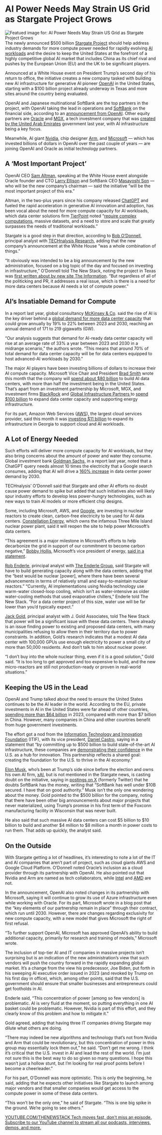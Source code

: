 # AI Power Needs May Strain US Grid as Stargate Project Grows
![Featued image for: AI Power Needs May Strain US Grid as Stargate Project Grows](https://cdn.thenewstack.io/media/2025/01/d5d07ed4-zyanya-citlalli-3wfr0vvmwje-unsplash-1-1024x576.jpg)
The newly announced $500 billion [Stargate Project](https://openai.com/index/announcing-the-stargate-project/) should help address industry demands for more compute power needed for rapidly evolving [AI workloads](https://thenewstack.io/master-multicloud-with-these-simple-cost-tips-for-ai-workloads/) and the desire to keep the United States at the forefront of a highly competitive global AI market that includes China as its chief rival and pushes by the European Union (EU) and the UK to be significant players.

Announced at a White House event on President Trump’s second day of his return to office, the initiative creates a new company tasked with building new AI infrastructure for generative AI pioneer [OpenAI](https://openai.com/) in the United States, starting with a $100 billion project already underway in Texas and more sites around the country being evaluated.

OpenAI and Japanese multinational SoftBank are the top partners in the project, with OpenAI taking the lead in operations and [SoftBank](https://www.softbank.jp/en/) on the financial side, according to an [announcement from OpenAI](https://openai.com/index/announcing-the-stargate-project/). Other equity partners are [Oracle](https://developer.oracle.com/?utm_content=inline+mention) and [MGX](https://www.mgx.ae/en), a tech investment company that was [created by the United Arab Emirates](https://www.mubadala.com/en/news/abu-dhabi-launches-comprehensive-global-investment-strategy-on-artificial-intelligence) government last year, with AI infrastructure being a key focus.

Meanwhile, AI giant [Nvidia](https://www.nvidia.com/en-us/), chip designer [Arm](https://www.arm.com/), and [Microsoft](https://www.microsoft.com/en-us/) — which has invested billions of dollars in OpenAI over the past couple of years — are joining OpenAI and Oracle as initial technology partners.

## A ‘Most Important Project’
OpenAI CEO [Sam Altman](https://en.wikipedia.org/wiki/Sam_Altman), speaking at the White House event alongside Oracle founder and CTO [Larry Ellison](https://www.oracle.com/corporate/executives/larry-ellison/) and SoftBank CEO [Masayoshi Son](https://group.softbank/en/about/officer/son) — who will be the new company’s chairman — said the initiative “will be the most important project of this era.”

Altman, in the two-plus years since his company released [ChatGPT](https://thenewstack.io/openai-launches-new-chatgpt-interface-designed-for-coding/) and fueled the rapid acceleration in generative AI innovation and adoption, has been vocal about the need for more compute capacity for AI workloads, which data center solutions firm [TierPoint](https://www.tierpoint.com/) noted “[require complex computations](https://www.tierpoint.com/blog/ai-workloads/#:~:text=The%20Data%2C%20Compute%2C%20and%20Storage,of%20immense%20amounts%20of%20data.), massive datasets, and a need to store and scale that greatly surpasses the needs of traditional workloads.”

Stargate is a good step in that direction, according to [Bob O’Donnell](https://www.linkedin.com/in/bobodonnell/), principal analyst with [TECHnalysis Research](https://www.technalysisresearch.com/), adding that the new company’s announcement at the White House “was a whole combination of things.”

“It obviously was intended to be a big announcement by the new administration, focused on a big topic of the day and focused on investing in infrastructure,” O’Donnell told The New Stack, noting the project in Texas was [first written about by new site The Information](https://www.theinformation.com/articles/microsoft-and-openai-plot-100-billion-stargate-ai-supercomputer). “But regardless of all of the politicking and PR, it addresses a real issue, which is there is a need for more data centers because AI needs a lot of compute power.”

## AI’s Insatiable Demand for Compute
In a report last year, global consultancy [McKinsey & Co](https://www.mckinsey.com/). said the rise of AI is the key driver behind a [global demand for more data center capacity](https://www.mckinsey.com/industries/technology-media-and-telecommunications/our-insights/ai-power-expanding-data-center-capacity-to-meet-growing-demand) that could grow annually by 19% to 22% between 2023 and 2030, reaching an annual demand of 171 to 219 gigawatts (GW).

“Our analysis suggests that demand for AI-ready data center capacity will rise at an average rate of 33% a year between 2023 and 2030 in a midrange scenario,” the authors wrote. “This means that around 70% of total demand for data center capacity will be for data centers equipped to host advanced-AI workloads by 2030.”

The major AI players have been investing billions of dollars to increase their AI compute capacity. Microsoft Vice Chair and President [Brad Smith](https://www.linkedin.com/in/bradsmi/) wrote this month that the company will [spend about $80 billion](https://blogs.microsoft.com/on-the-issues/2025/01/03/the-golden-opportunity-for-american-ai/#:~:text=In%20FY%202025%2C%20Microsoft%20is,based%20applications%20around%20the%20world.) to build AI data centers, with more than half the investment being in the United States. That’s apart from an investment partnership by Microsoft, MGX, and investment firms [BlackRock](https://www.blackrock.com/us/individual) and [Global Infrastructure Partners ](https://www.global-infra.com/)to [spend $100 billion](https://news.microsoft.com/2024/09/17/blackrock-global-infrastructure-partners-microsoft-and-mgx-launch-new-ai-partnership-to-invest-in-data-centers-and-supporting-power-infrastructure/) to expand data center capacity and supporting energy infrastructure.

For its part, Amazon Web Services ([AWS](https://aws.amazon.com/?utm_content=inline+mention)), the largest cloud services provider, said this month it was [investing $11 billion](https://www.aboutamazon.com/news/aws/aws-investment-georgia-ai-cloud-infrastructure) to expand its infrastructure in Georgia to support cloud and AI workloads.

## A Lot of Energy Needed
Such efforts will deliver more compute capacity for AI workloads, but they also bring concerns about the amount of power and water they consume. Global investment bank [Goldman Sachs](https://www.goldmansachs.com/), in a report last year, noted that a ChatGPT query needs almost 10 times the electricity that a Google search consumes, adding that AI will drive a [160% increase](https://www.goldmansachs.com/insights/articles/AI-poised-to-drive-160-increase-in-power-demand) in data center power demand by 2030.

TECHnalysis’ O’Donnell said that Stargate and other AI efforts no doubt cause power demand to spike but added that such initiatives also will likely spur industry efforts to develop less power-hungry technologies, such as new ways to train AI models or more efficient chip designs.

Some, including Microsoft, AWS, and [Google](https://cloud.google.com/?utm_content=inline+mention), are investing in nuclear reactors to create clean, carbon-free electricity to be used for AI data centers. [Constellation Energy](https://www.constellationenergy.com/), which owns the infamous Three Mile Island nuclear power plant, said it will reopen the site to help power Microsoft’s data centers.

“This agreement is a major milestone in Microsoft’s efforts to help decarbonize the grid in support of our commitment to become carbon negative,” [Bobby Hollis](https://www.linkedin.com/in/bobby-hollis-a334474/), Microsoft’s vice president of energy, [said in a statement](https://www.constellationenergy.com/newsroom/2024/Constellation-to-Launch-Crane-Clean-Energy-Center-Restoring-Jobs-and-Carbon-Free-Power-to-The-Grid.html).

[Rob Enderle](https://www.linkedin.com/in/rob-enderle-03729/), principal analyst with [The Enderle Group](https://www.enderlegroup.com/), said Stargate will have to build generating capacity along with the data centers, adding that the “best would be nuclear [power], where there have been several advancements in terms of relatively small and easy-to-maintain nuclear reactors.”
“Currently, AI implementations using Nvidia technology use warm-water closed-loop cooling, which isn’t as water-intensive as older water-cooling methods that used evaporative chillers,” Enderle told The New Stack. “For a data center project of this size, water use will be far lower than you’d typically expect.”

[Jack Gold](https://www.linkedin.com/in/jckgld/), principal analyst with J. Gold Associates, told The New Stack that power will be a significant issue with these data centers. There already is an issue finding power to existing and proposed data centers, with many municipalities refusing to allow them in their territory due to power constraints. In addition, Gold’s research indicates that a modest AI data center with 100,000 GPUs use enough electricity to power a small city of more than 50,000 residents.
And don’t talk to him about nuclear power.

“I don’t buy into the whole nuclear thing, even if it is a good solution,” Gold said. “It is too long to get approved and too expensive to build, and the new micro-reactors are still not production-ready or proven in real-world situations.”

## Keeping the US in the Lead
OpenAI and Trump talked about the need to ensure the United States continues to be the AI leader in the world. According to the EU, private investments in AI in the United States were far ahead of other countries, [spending more than $64 billion](https://www.europarl.europa.eu/RegData/etudes/ATAG/2024/760392/EPRS_ATA(2024)760392_EN.pdf) in 2023, compared with more than $7 billion in China. However, many companies in China and other countries benefit from huge government investments.

The effort got a nod from the [Information Technology and Innovation Foundation](https://itif.org/) (ITIF), with its vice president, [Daniel Castro,](https://itif.org/person/daniel-castro/) saying in a statement that “by committing up to $500 billion to build state-of-the-art AI infrastructure, these companies are [demonstrating their confidence](https://itif.org/publications/2025/01/22/stargate-venture-highlights-support-for-ai-growth-in-new-administration-says-itif/) in the U.S. as a hub for innovation. This partnership reflects a shared goal: creating the foundation for the U.S. to thrive in the AI economy.”

[Elon Musk](https://x.com/elonmusk), who’s been at Trump’s side since before the election and owns his own AI firm, [xAI](https://x.ai/), but is not mentioned in the Stargate news, is casting doubt on the initiative, saying in [postings on X](https://x.com/elonmusk/status/1881944244480565497) (formerly Twitter) that he doubts SoftBank has the money, writing that “SoftBank has well under $10B secured. I have that on good authority.”
Musk isn’t the only one wondering about the money. Gold pointed to the $500 billion for the company, noting that there have been other big announcements about major projects that never materialized, using Trump’s promise in his first term of the Foxconn manufacturing facility in Wisconsin that was never built.

He also said that such massive AI data centers can cost $5 billion to $10 billion to build and another $4 million to $8 million a month in power costs to run them. That adds up quickly, the analyst said.

## On the Outside
With Stargate getting a lot of headlines, it’s interesting to note a lot of the IT and AI companies that aren’t part of project, such as cloud giants AWS and Google Cloud Platform. O’Donnell noted Oracle’s inclusion as a cloud provider through its partnership with OpenAI. He also pointed out that Nvidia and Arm are named as tech collaborators, while [Intel](https://www.intel.com/content/www/us/en/homepage.html) and [AMD](https://www.amd.com/en.html) are not.

In the announcement, OpenAI also noted changes in its partnership with Microsoft, saying it will continue to grow its use of Azure infrastructure even while working with Oracle. For its part, Microsoft wrote in a blog post that the “key elements of our partnership remain in place” through their contract, which run until 2030. However, there are changes regarding exclusivity for new compute capacity, with a new model that gives Microsoft the right of first refusal.

“To further support OpenAI, Microsoft has approved OpenAI’s ability to build additional capacity, primarily for research and training of models,” Microsoft wrote.

The inclusion of top-tier AI and IT companies in massive projects isn’t surprising but is an indication of the new administration’s view that such vendors will push the country forward in the rapidly expanding global market. It’s a change from the view his predecessor, Joe Biden, put forth in his sweeping AI executive order issued in 2023 (and revoked by Trump on his first day in office), which, among other points, said that the U.S. government should ensure that smaller businesses and entrepreneurs could get footholds in AI.

Enderle said, “This concentration of power [among so few vendors] is problematic. AI is very fluid at the moment, so putting everything in one AI basket could be problematic. However, Nvidia is part of this effort, and they clearly know of this problem and how to mitigate it.”

Gold agreed, adding that having three IT companies driving Stargate may dilute what others are doing.

“There may indeed be new algorithms and technology that’s not from Nvidia and Arm that could be revolutionary, but this concentration of power in this group may essentially lock them out,” he said. “Don’t get me wrong. I think it’s critical that the U.S. invest in AI and lead the rest of the world. I’m just not sure this is the best way to do so given so many questions. I hope this wasn’t just a hollow stunt, but I’m looking for real proof points before I become a cheerleader.”

For his part, O’Donnell was more optimistic. This is only the beginning, he said, adding that he expects other initiatives like Stargate to launch among major vendors and that smaller companies would get access to the compute power in some of these data centers.

“This won’t be the only one,” he said of Stargate. “This is one big spike in the ground. We’re going to see others.”

[
YOUTUBE.COM/THENEWSTACK
Tech moves fast, don't miss an episode. Subscribe to our YouTube
channel to stream all our podcasts, interviews, demos, and more.
](https://youtube.com/thenewstack?sub_confirmation=1)